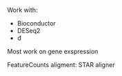 Work with: 
- Bioconductor
- DESeq2
- đ

Most work on gene exspression

FeatureCounts
aligment: STAR aligner
